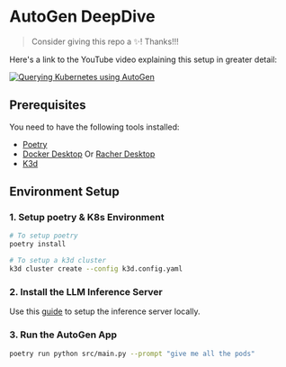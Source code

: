 # AutoGen DeepDive

> Consider giving this repo a ✨! Thanks!!!

Here's a link to the YouTube video explaining this setup in greater detail:

[![Querying Kubernetes using AutoGen](./thumbnail.png)](https://youtu.be/OdmyDGjNiCY)

## Prerequisites

You need to have the following tools installed:

- [Poetry](https://python-poetry.org/docs/)
- [Docker Desktop](https://www.docker.com/products/docker-desktop/) Or [Racher Desktop](https://rancherdesktop.io/)
- [K3d](https://k3d.io/v5.6.0/)

## Environment Setup

### 1. Setup poetry & K8s Environment

```bash
# To setup poetry
poetry install

# To setup a k3d cluster
k3d cluster create --config k3d.config.yaml
```

### 2. Install the LLM Inference Server

Use this [guide](https://github.com/YourTechBud/llm-inference-server) to setup the inference server locally.

### 3. Run the AutoGen App

```bash
poetry run python src/main.py --prompt "give me all the pods"
```
